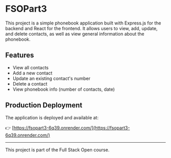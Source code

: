 # FSOPart3

This project is a simple phonebook application built with Express.js for the backend and React for the frontend. It allows users to view, add, update, and delete contacts, as well as view general information about the phonebook.

## Features
- View all contacts
- Add a new contact
- Update an existing contact's number
- Delete a contact
- View phonebook info (number of contacts, date)

## Production Deployment

The application is deployed and available at:

👉 [https://fsopart3-6q39.onrender.com/](https://fsopart3-6q39.onrender.com/)

---
This project is part of the Full Stack Open course.
